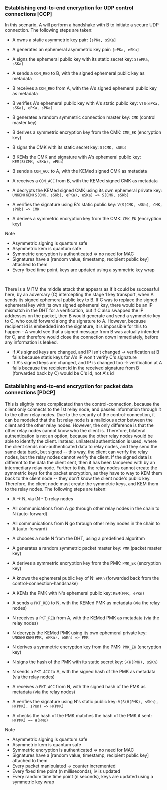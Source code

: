 ### Establishing end-to-end encryption for UDP control connections [CCP]
In this scenario, A will perform a handshake with B to initiate a secure UDP connection. The following steps are taken:
- A owns a static asymmetric key pair: `[sPKa, sSKa]`
- A generates an ephemeral asymmetric key pair: `[ePKa, eSKa]`
- A signs the ephemeral public key with its static secret key: `S(ePKa, sSKa)`
- A sends a `CON_REQ` to B, with the signed ephemeral public key as metadata


- B receives a `CON_REQ` from A, with the A's signed ephemeral public key as metadata
- B verifies A's ephemeral public key with A's static public key: `V(S(ePKa, sSKa), ePKa, sPKa)`
- B generates a random symmetric connection master key: `CMK` (control master key)
- B derives a symmetric encryption key from the CMK: `CMK_EK` (encryption key)
- B signs the CMK with its static secret key: `S(CMK, sSKb)`
- B KEMs the CMK and signature with A's ephemeral public key: `KEM(S(CMK, sSKb), ePKa)`
- B sends a `CON_ACC` to A, with the KEMed signed CMK as metadata


- A receives a `CON_ACC` from B, with the KEMed signed CMK as metadata
- A decrypts the KEMed signed CMK using its own ephemeral private key: `UNKEM(KEM(S(CMK, sSKb), ePKa), eSKa) => S(CMK, sSKb)`
- A verifies the signature using B's static public key: `V(S(CMK, sSKb), CMK, sPKb) => CMK`
- A derives a symmetric encryption key from the CMK: `CMK_EK` (encryption key)


Note
- Asymmetric signing is quantum safe
- Asymmetric kem is quantum safe
- Symmetric encryption is authenticated => no need for MAC
- Signatures have a [random value, timestamp, recipient public key] attached to them
- Every fixed time point, keys are updated using a symmetric key wrap

<BR>

There is a MITM the middle attack that appears as if it could be successful here, by an adversary (C) intercepting the 
stage 1 key transport, when A sends its signed ephemeral public key to B. If C was to replace the signed ephemeral 
key with its own signed ephemeral kay, there would be an IP mismatch in the DHT for a verification, but if C also 
swapped the IP addresses on the packet, then B would generate and send a symmetric key to C, who could forward along 
the signature to A. However, because recipient id is embedded into the signature, it is impossible for this to 
happen - A would see that a signed message from B was actually intended for C, and therefore would close the 
connection down immediately, before any information is leaked.
- If A's signed keys are changed, and IP isn't changed -> verification at B fails because statis keys for A's IP 
  won't verify C's signature
- If A's signed keys are changed, and IP is changed too -> verification at A fails because the recipient id in the 
  received signature from B (forwarded back by C) would be C's id, not A's id


### Establishing end-to-end encryption for packet data connections [PDCP]
This is slightly more complicated than the control-connection, because the client only connects to the 1st relay 
node, and passes information through it to the other relay nodes. Due to the security of the control-connection, it 
can be modeled that the 1st relay node is a malicious actor between the client and the other relay nodes. However, 
the only difference is that the other relay nodes cannot know who the client is. Therefore, bilateral authentication 
is not an option, because the other relay nodes would be able to identify the client. Instead, unilateral 
authentication is used, where the client sends non-authenticated data to relay nodes, and they send the same data 
back, but signed -- this way, the client can verify the relay nodes, but the relay nodes cannot verify the client. 
If the signed data is different to the data the client sent, then it has been tampered with by an intermediary relay 
node. Further to this, the relay nodes cannot create the symmetric keys for the packet encryption, as they have to 
way to KEM them back to the client node -- they don't know the client node's public key. Therefore, the client node
must create the symmetric keys, and KEM them to the relay nodes. The following steps are taken:
- A -> N, via (N - 1) relay nodes
- All communications from A go through other relay nodes in the chain to N (auto-forward)
- All communications from N go through other relay nodes in the chain to A (auto-forward)


- A chooses a node N from the DHT, using a predefined algorithm
- A generates a random symmetric packet master key: `PMK` (packet master key)
- A derives a symmetric encryption key from the PMK: `PMK_EK` (encryption key)
- A knows the ephemeral public key of N: `ePKn` (forwarded back from the control-connection-handshake)
- A KEMs the PMK with N's ephemeral public key: `KEM(PMK, ePKn)`
- A sends a `PKT_REQ` to N, with the KEMed PMK as metadata (via the relay nodes)


- N receives a `PKT_REQ` from A, with the KEMed PMK as metadata (via the relay nodes)
- N decrypts the KEMed PMK using its own ephemeral private key: `UNKEM(KEM(PMK, ePKn), eSKn) => PMK`
- N derives a symmetric encryption key from the PMK: `PMK_EK` (encryption key)
- N signs the hash of the PMK with its static secret key: `S(H(PMK), sSKn)`
- N sends a `PKT_ACC` to A, with the signed hash of the PMK as metadata (via the relay nodes)


- A receives a `PKT_ACC` from N, with the signed hash of the PMK as metadata (via the relay nodes)
- A verifies the signature using N's static public key: `V(S(H(PMK), sSKn), H(PMK), sPKn) => H(PMK)`
- A checks the hash of the PMK matches the hash of the PMK it sent: `H(PMK) == H(PMK)`


Note
- Asymmetric signing is quantum safe
- Asymmetric kem is quantum safe
- Symmetric encryption is authenticated => no need for MAC
- Signatures have a [random value, timestamp, recipient public key] attached to them
- Every packet manipulated -> counter incremented
- Every fixed time point (n milliseconds), iv is updated
- Every random time time point (n seconds), keys are updated using a symmetric key wrap
